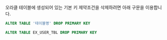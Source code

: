 
오라클 테이블에 생성되어 있는 기본 키 제약조건을 삭제하려면 아래 구문을 이용합니다.

```sql
ALTER TABLE '테이블명' DROP PRIMARY KEY

ALTER TABLE EX_USER_TBL DROP PRIMARY KEY
```

